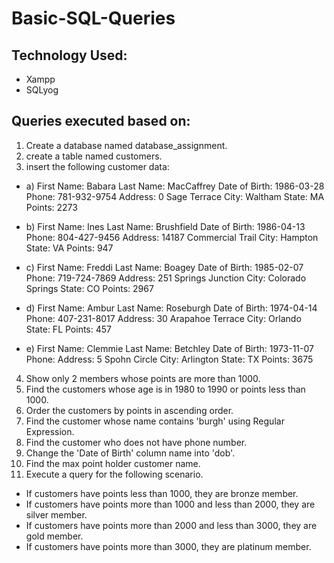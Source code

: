 # Basic-SQL-Queries
## Technology Used:
- Xampp
- SQLyog


## Queries executed based on:

1. Create a database named database_assignment.
2. create a table named customers.
3. insert the following customer data:

- a)
First Name: Babara
Last Name: MacCaffrey
Date of Birth: 1986-03-28
Phone: 781-932-9754
Address: 0 Sage Terrace
City: Waltham
State: MA
Points: 2273


- b)
First Name: Ines
Last Name: Brushfield
Date of Birth: 1986-04-13
Phone: 804-427-9456
Address: 14187 Commercial Trail
City: Hampton
State: VA
Points: 947


- c)
First Name: Freddi
Last Name: Boagey
Date of Birth: 1985-02-07
Phone: 719-724-7869
Address: 251 Springs Junction
City: Colorado Springs
State: CO
Points: 2967


- d)
First Name: Ambur
Last Name: Roseburgh
Date of Birth: 1974-04-14
Phone: 407-231-8017
Address: 30 Arapahoe Terrace
City: Orlando
State: FL
Points: 457


- e)
First Name: Clemmie
Last Name: Betchley
Date of Birth: 1973-11-07
Phone:
Address: 5 Spohn Circle
City: Arlington
State: TX
Points: 3675


4. Show only 2 members whose points are more than 1000.
5. Find the customers whose age is in 1980 to 1990 or points less than 1000.
6. Order the customers by points in ascending order.
7. Find the customer whose name contains 'burgh' using Regular Expression.
8. Find the customer who does not have phone number.
9. Change the 'Date of Birth' column name into 'dob'.
10. Find the max point holder customer name.
11. Execute a query for the following scenario.
- If customers have points less than 1000, they are bronze member.
- If customers have points more than 1000 and less than 2000, they are silver member.
- If customers have points more than 2000 and less than 3000, they are gold member.
- If customers have points more than 3000, they are platinum member.
